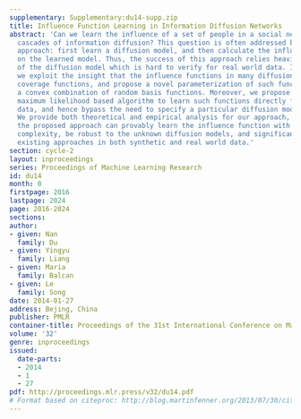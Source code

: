 ```yaml
---
supplementary: Supplementary:du14-supp.zip
title: Influence Function Learning in Information Diffusion Networks
abstract: 'Can we learn the influence of a set of people in a social network from
  cascades of information diffusion? This question is often addressed by a two-stage
  approach: first learn a diffusion model, and then calculate the influence based
  on the learned model. Thus, the success of this approach relies heavily on the correctness
  of the diffusion model which is hard to verify for real world data. In this paper,
  we exploit the insight that the influence functions in many diffusion models are
  coverage functions, and propose a novel parameterization of such functions using
  a convex combination of random basis functions. Moreover, we propose an efficient
  maximum likelihood based algorithm to learn such functions directly from cascade
  data, and hence bypass the need to specify a particular diffusion model in advance.
  We provide both theoretical and empirical analysis for our approach, showing that
  the proposed approach can provably learn the influence function with low sample
  complexity, be robust to the unknown diffusion models, and significantly outperform
  existing approaches in both synthetic and real world data.'
section: cycle-2
layout: inproceedings
series: Proceedings of Machine Learning Research
id: du14
month: 0
firstpage: 2016
lastpage: 2024
page: 2016-2024
sections: 
author:
- given: Nan
  family: Du
- given: Yingyu
  family: Liang
- given: Maria
  family: Balcan
- given: Le
  family: Song
date: 2014-01-27
address: Bejing, China
publisher: PMLR
container-title: Proceedings of the 31st International Conference on Machine Learning
volume: '32'
genre: inproceedings
issued:
  date-parts:
  - 2014
  - 1
  - 27
pdf: http://proceedings.mlr.press/v32/du14.pdf
# Format based on citeproc: http://blog.martinfenner.org/2013/07/30/citeproc-yaml-for-bibliographies/
---
```

